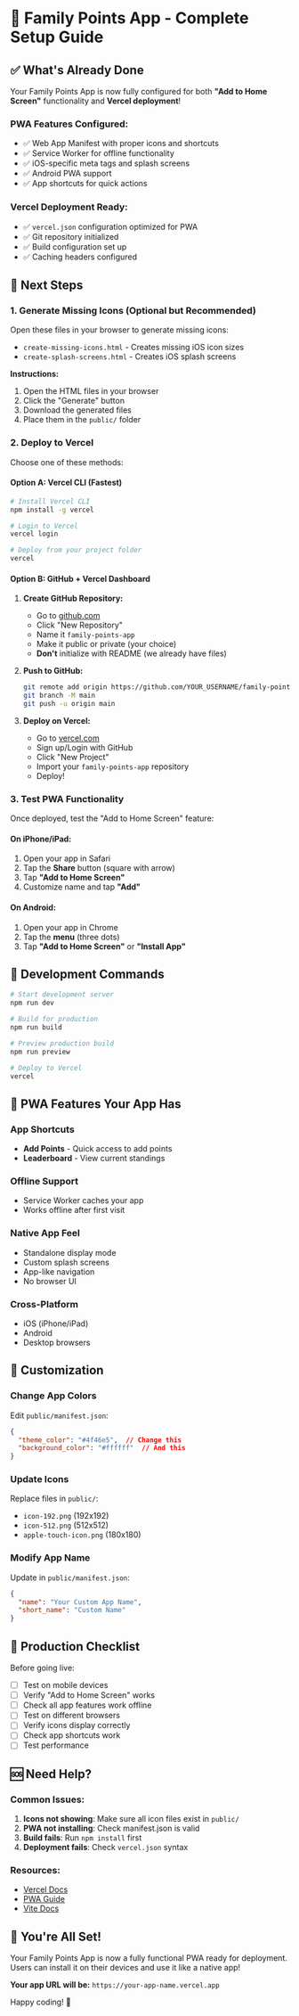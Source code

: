 # 🚀 Family Points App - Complete Setup Guide

## ✅ What's Already Done

Your Family Points App is now fully configured for both **"Add to Home Screen"** functionality and **Vercel deployment**!

### PWA Features Configured:
- ✅ Web App Manifest with proper icons and shortcuts
- ✅ Service Worker for offline functionality
- ✅ iOS-specific meta tags and splash screens
- ✅ Android PWA support
- ✅ App shortcuts for quick actions

### Vercel Deployment Ready:
- ✅ `vercel.json` configuration optimized for PWA
- ✅ Git repository initialized
- ✅ Build configuration set up
- ✅ Caching headers configured

## 🎯 Next Steps

### 1. Generate Missing Icons (Optional but Recommended)

Open these files in your browser to generate missing icons:
- `create-missing-icons.html` - Creates missing iOS icon sizes
- `create-splash-screens.html` - Creates iOS splash screens

**Instructions:**
1. Open the HTML files in your browser
2. Click the "Generate" button
3. Download the generated files
4. Place them in the `public/` folder

### 2. Deploy to Vercel

Choose one of these methods:

#### Option A: Vercel CLI (Fastest)
```bash
# Install Vercel CLI
npm install -g vercel

# Login to Vercel
vercel login

# Deploy from your project folder
vercel
```

#### Option B: GitHub + Vercel Dashboard
1. **Create GitHub Repository:**
   - Go to [github.com](https://github.com)
   - Click "New Repository"
   - Name it `family-points-app`
   - Make it public or private (your choice)
   - **Don't** initialize with README (we already have files)

2. **Push to GitHub:**
   ```bash
   git remote add origin https://github.com/YOUR_USERNAME/family-points-app.git
   git branch -M main
   git push -u origin main
   ```

3. **Deploy on Vercel:**
   - Go to [vercel.com](https://vercel.com)
   - Sign up/Login with GitHub
   - Click "New Project"
   - Import your `family-points-app` repository
   - Deploy!

### 3. Test PWA Functionality

Once deployed, test the "Add to Home Screen" feature:

#### On iPhone/iPad:
1. Open your app in Safari
2. Tap the **Share** button (square with arrow)
3. Tap **"Add to Home Screen"**
4. Customize name and tap **"Add"**

#### On Android:
1. Open your app in Chrome
2. Tap the **menu** (three dots)
3. Tap **"Add to Home Screen"** or **"Install App"**

## 🔧 Development Commands

```bash
# Start development server
npm run dev

# Build for production
npm run build

# Preview production build
npm run preview

# Deploy to Vercel
vercel
```

## 📱 PWA Features Your App Has

### App Shortcuts
- **Add Points** - Quick access to add points
- **Leaderboard** - View current standings

### Offline Support
- Service Worker caches your app
- Works offline after first visit

### Native App Feel
- Standalone display mode
- Custom splash screens
- App-like navigation
- No browser UI

### Cross-Platform
- iOS (iPhone/iPad)
- Android
- Desktop browsers

## 🎨 Customization

### Change App Colors
Edit `public/manifest.json`:
```json
{
  "theme_color": "#4f46e5",  // Change this
  "background_color": "#ffffff"  // And this
}
```

### Update Icons
Replace files in `public/`:
- `icon-192.png` (192x192)
- `icon-512.png` (512x512)
- `apple-touch-icon.png` (180x180)

### Modify App Name
Update in `public/manifest.json`:
```json
{
  "name": "Your Custom App Name",
  "short_name": "Custom Name"
}
```

## 🚀 Production Checklist

Before going live:
- [ ] Test on mobile devices
- [ ] Verify "Add to Home Screen" works
- [ ] Check all app features work offline
- [ ] Test on different browsers
- [ ] Verify icons display correctly
- [ ] Check app shortcuts work
- [ ] Test performance

## 🆘 Need Help?

### Common Issues:
1. **Icons not showing**: Make sure all icon files exist in `public/`
2. **PWA not installing**: Check manifest.json is valid
3. **Build fails**: Run `npm install` first
4. **Deployment fails**: Check `vercel.json` syntax

### Resources:
- [Vercel Docs](https://vercel.com/docs)
- [PWA Guide](https://web.dev/progressive-web-apps/)
- [Vite Docs](https://vitejs.dev/)

## 🎉 You're All Set!

Your Family Points App is now a fully functional PWA ready for deployment. Users can install it on their devices and use it like a native app!

**Your app URL will be:** `https://your-app-name.vercel.app`

Happy coding! 🚀
